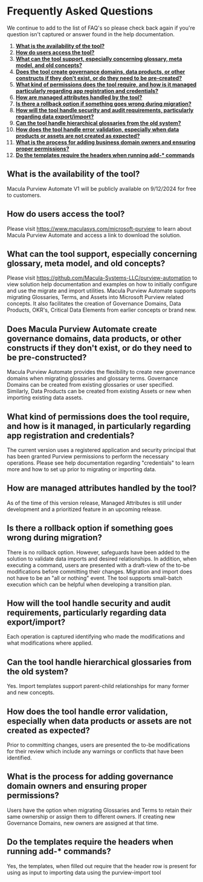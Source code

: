 # Frequently Asked Questions

We continue to add to the list of FAQ's so please check back again if you're question isn't captured or answer found in the help documentation. 

1. [**What is the availability of the tool?**](#what-is-the-availability-of-the-tool)
2. [**How do users access the tool?**](#how-do-users-access-the-tool)
3. [**What can the tool support, especially concerning glossary, meta model, and old concepts?**](#what-can-the-tool-support-especially-concerning-glossary-meta-model-and-old-concepts)
4. [**Does the tool create governance domains, data products, or other constructs if they don't exist, or do they need to be pre-created?**](#does-macula-purview-automate-create-governance-domains-data-products-or-other-constructs-if-they-dont-exist-or-do-they-need-to-be-pre-constructed)
5. [**What kind of permissions does the tool require, and how is it managed particularly regarding app registration and credentials?**](#what-kind-of-permissions-does-the-tool-require-and-how-is-it-managed-in-particularly-regarding-app-registration-and-credentials)
6. [**How are managed attributes handled by the tool?**](#how-are-managed-attributes-handled-by-the-tool)
7. [**Is there a rollback option if something goes wrong during migration?**](#is-there-a-rollback-option-if-something-goes-wrong-during-migration)
8. [**How will the tool handle security and audit requirements, particularly regarding data export/import?**](#how-will-the-tool-handle-security-and-audit-requirements-particularly-regarding-data-exportimport)
9. [**Can the tool handle hierarchical glossaries from the old system?**](#can-the-tool-handle-hierarchical-glossaries-from-the-old-system)
10. [**How does the tool handle error validation, especially when data products or assets are not created as expected?**](#how-does-the-tool-handle-error-validation-especially-when-data-products-or-assets-are-not-created-as-expected)
11. [**What is the process for adding business domain owners and ensuring proper permissions?**](#what-is-the-process-for-adding-business-domain-owners-and-ensuring-proper-permissions)
12. **[Do the templates require the headers when running add-* commands](#do-the-templates-require-the-headers-when-running-add--commands)**



## What is the availability of the tool? 

Macula Purview Automate V1 will be publicly available on 9/12/2024 for free to customers.  

## How do users access the tool?

Please visit https://www.maculasys.com/microsoft-purview to learn about Macula Purview Automate and access a link to download the solution.

## What can the tool support, especially concerning glossary, meta model, and old concepts?

Please visit https://github.com/Macula-Systems-LLC/purview-automation to view solution help documentation and examples on how to initially configure and use the migrate and import utilities.  Macula Purview Automate supports migrating Glossaries, Terms, and Assets into Microsoft Purview related concepts.  It also facilitates the creation of Governance Domains, Data Products, OKR's, Critical Data Elements from earlier concepts or brand new.  

## Does Macula Purview Automate create governance domains, data products, or other constructs if they don't exist, or do they need to be pre-constructed?

Macula Purview Automate provides the flexibility to create new governance domains when migrating glossaries and glossary terms.  Governance Domains can be created from existing glossaries or user specified.  Similarly, Data Products can be created from existing Assets or new when importing existing data assets.

## What kind of permissions does the tool require, and how is it managed, in particularly regarding app registration and credentials?

The current version uses a registered application and security principal that has been granted Purview permissions to perform the necessary operations. Please see help documentation regarding "credentials" to learn more and how to set up prior to migrating or importing data.

## How are managed attributes handled by the tool?

As of the time of this version release, Managed Attributes is still under development and a prioritized feature in an upcoming release.

## Is there a rollback option if something goes wrong during migration?

There is no rollback option.  However, safeguards have been added to the solution to validate data imports and desired relationships.  In addition, when executing a command, users are presented with a draft-view of the to-be modifications before committing their changes.  Migration and import does not have to be an "all or nothing" event.  The tool supports small-batch execution which can be helpful when developing a transition plan.

## How will the tool handle security and audit requirements, particularly regarding data export/import?

Each operation is captured identifying who made the modifications and what modifications where applied.

## Can the tool handle hierarchical glossaries from the old system?

Yes.  Import templates support parent-child relationships for many former and new concepts.

## How does the tool handle error validation, especially when data products or assets are not created as expected?

Prior to committing changes, users are presented the to-be modifications for their review which include any warnings or conflicts that have been identified.

## What is the process for adding governance domain owners and ensuring proper permissions?

Users have the option when migrating Glossaries and Terms to retain their same ownership or assign them to different owners.  If creating new Governance Domains, new owners are assigned at that time.

## Do the templates require the headers when running add-* commands?

Yes, the templates, when filled out require that the header row is present for using as input to importing data using the purview-import tool
